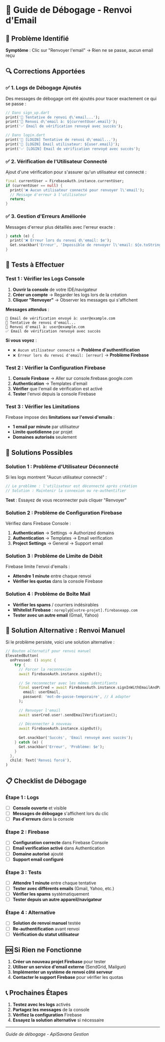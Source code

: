 # 🔧 Guide de Débogage - Renvoi d'Email

## 🚨 Problème Identifié
**Symptôme** : Clic sur "Renvoyer l'email" → Rien ne se passe, aucun email reçu

## 🔍 Corrections Apportées

### ✅ **1. Logs de Débogage Ajoutés**
Des messages de débogage ont été ajoutés pour tracer exactement ce qui se passe :

```dart
// Dans sign_up.dart
print('🔄 Tentative de renvoi d\'email...');
print('📧 Renvoi d\'email à: ${currentUser.email}');
print('✅ Email de vérification renvoyé avec succès');

// Dans login.dart  
print('🔄 [LOGIN] Tentative de renvoi d\'email...');
print('📧 [LOGIN] Email utilisateur: ${user.email}');
print('✅ [LOGIN] Email de vérification renvoyé avec succès');
```

### ✅ **2. Vérification de l'Utilisateur Connecté**
Ajout d'une vérification pour s'assurer qu'un utilisateur est connecté :

```dart
final currentUser = FirebaseAuth.instance.currentUser;
if (currentUser == null) {
  print('❌ Aucun utilisateur connecté pour renvoyer l\'email');
  // Message d'erreur à l'utilisateur
  return;
}
```

### ✅ **3. Gestion d'Erreurs Améliorée**
Messages d'erreur plus détaillés avec l'erreur exacte :

```dart
} catch (e) {
  print('❌ Erreur lors du renvoi d\'email: $e');
  Get.snackbar('Erreur', 'Impossible de renvoyer l\'email: ${e.toString()}');
}
```

## 🧪 Tests à Effectuer

### **Test 1 : Vérifier les Logs Console**

1. **Ouvrir la console** de votre IDE/navigateur
2. **Créer un compte** → Regarder les logs lors de la création
3. **Cliquer "Renvoyer"** → Observer les messages qui s'affichent

**Messages attendus** :
```
📧 Email de vérification envoyé à: user@example.com
🔄 Tentative de renvoi d'email...
📧 Renvoi d'email à: user@example.com
✅ Email de vérification renvoyé avec succès
```

**Si vous voyez** :
- `❌ Aucun utilisateur connecté` → **Problème d'authentification**
- `❌ Erreur lors du renvoi d'email: [erreur]` → **Problème Firebase**

### **Test 2 : Vérifier la Configuration Firebase**

1. **Console Firebase** → Aller sur console.firebase.google.com
2. **Authentication** → Templates d'email
3. **Vérifier** que l'email de vérification est activé
4. **Tester** l'envoi depuis la console Firebase

### **Test 3 : Vérifier les Limitations**

Firebase impose des **limitations sur l'envoi d'emails** :
- **1 email par minute** par utilisateur
- **Limite quotidienne** par projet
- **Domaines autorisés** seulement

## 🔧 Solutions Possibles

### **Solution 1 : Problème d'Utilisateur Déconnecté**

Si les logs montrent "Aucun utilisateur connecté" :

```dart
// Le problème : l'utilisateur est déconnecté après création
// Solution : Maintenir la connexion ou re-authentifier
```

**Test** : Essayez de vous reconnecter puis cliquer "Renvoyer"

### **Solution 2 : Problème de Configuration Firebase**

Vérifiez dans Firebase Console :
1. **Authentication** → Settings → Authorized domains
2. **Authentication** → Templates → Email verification
3. **Project Settings** → General → Support email

### **Solution 3 : Problème de Limite de Débit**

Firebase limite l'envoi d'emails :
- **Attendre 1 minute** entre chaque renvoi
- **Vérifier les quotas** dans la console Firebase

### **Solution 4 : Problème de Boîte Mail**

- **Vérifier les spams** / courriers indésirables
- **Whitelist Firebase** : `noreply@[votre-projet].firebaseapp.com`
- **Tester avec un autre email** (Gmail, Yahoo)

## 🚀 Solution Alternative : Renvoi Manuel

Si le problème persiste, voici une solution alternative :

```dart
// Bouton alternatif pour renvoi manuel
ElevatedButton(
  onPressed: () async {
    try {
      // Forcer la reconnexion
      await FirebaseAuth.instance.signOut();
      
      // Se reconnecter avec les mêmes identifiants
      final userCred = await FirebaseAuth.instance.signInWithEmailAndPassword(
        email: userEmail,
        password: 'mot-de-passe-temporaire', // À adapter
      );
      
      // Renvoyer l'email
      await userCred.user!.sendEmailVerification();
      
      // Déconnecter à nouveau
      await FirebaseAuth.instance.signOut();
      
      Get.snackbar('Succès', 'Email renvoyé avec succès');
    } catch (e) {
      Get.snackbar('Erreur', 'Problème: $e');
    }
  },
  child: Text('Renvoi forcé'),
)
```

## 📋 Checklist de Débogage

### Étape 1 : Logs
- [ ] **Console ouverte** et visible
- [ ] **Messages de débogage** s'affichent lors du clic
- [ ] **Pas d'erreurs** dans la console

### Étape 2 : Firebase
- [ ] **Configuration correcte** dans Firebase Console
- [ ] **Email verification activé** dans Authentication
- [ ] **Domaine autorisé** ajouté
- [ ] **Support email configuré**

### Étape 3 : Tests
- [ ] **Attendre 1 minute** entre chaque tentative
- [ ] **Tester avec différents emails** (Gmail, Yahoo, etc.)
- [ ] **Vérifier les spams** systématiquement
- [ ] **Tester depuis un autre appareil/navigateur**

### Étape 4 : Alternative
- [ ] **Solution de renvoi manuel** testée
- [ ] **Re-authentification** avant renvoi
- [ ] **Vérification du statut utilisateur**

## 🆘 Si Rien ne Fonctionne

1. **Créer un nouveau projet Firebase** pour tester
2. **Utiliser un service d'email externe** (SendGrid, Mailgun)
3. **Implémenter un système de renvoi côté serveur**
4. **Contacter le support Firebase** pour vérifier les quotas

## 📞 Prochaines Étapes

1. **Testez avec les logs** activés
2. **Partagez les messages** de la console
3. **Vérifiez la configuration** Firebase
4. **Essayez la solution alternative** si nécessaire

---

*Guide de débogage - ApiSavana Gestion*
